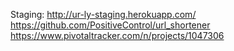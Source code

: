 Staging: http://ur-ly-staging.herokuapp.com/
https://github.com/PositiveControl/url_shortener
https://www.pivotaltracker.com/n/projects/1047306

